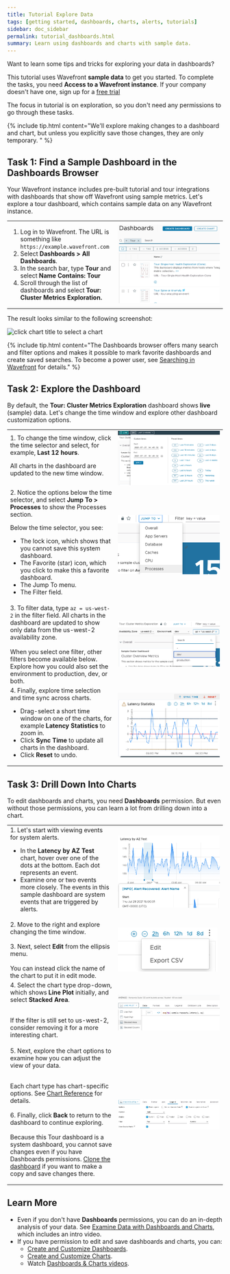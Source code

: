 ```yaml
---
title: Tutorial Explore Data
tags: [getting started, dashboards, charts, alerts, tutorials]
sidebar: doc_sidebar
permalink: tutorial_dashboards.html
summary: Learn using dashboards and charts with sample data.
---
```



Want to learn some tips and tricks for exploring your data in dashboards?

This tutorial uses Wavefront **sample data** to get you started. To complete the tasks, you need <strong>Access to a Wavefront instance</strong>. If your company doesn't have one, sign up for a <a href="https://tanzu.vmware.com/observability">free trial</a>

The focus in tutorial is on exploration, so you don't need any permissions to go through these tasks.

{% include tip.html content="We'll explore making changes to a dashboard and chart, but unless you explicitly save those changes, they are only temporary. " %}


## Task 1: Find a Sample Dashboard in the Dashboards Browser

Your Wavefront instance includes pre-built tutorial and tour integrations with dashboards that show off Wavefront using sample metrics. Let's explore a tour dashboard, which contains sample data on any Wavefront instance.

<table style="width: 100%;">
<tbody>
<tr>
<td width="50%">
<ol>
<li>Log in to Wavefront. The URL is something like <code>https://example.wavefront.com</code></li>
<li>Select <strong>Dashboards > All Dashboards</strong>.</li>
<li>In the search bar, type <strong>Tour</strong> and select <strong>Name Contains: Tour</strong></li>
<li>Scroll through the list of dashboards and select <strong>Tour: Cluster Metrics Exploration. </strong></li></ol></td>
<td width="50%"><img src="/images/find_tour_pro.png" alt="type tour and select Tour Pro"/></td>
</tr>
</tbody>
</table>

The result looks similar to the following screenshot:

![click chart title to select a chart](/images/select_chart_v2.png)

{% include tip.html content="The Dashboards browser offers many search and filter options and makes it possible to mark favorite dashboards and create saved searches. To become a power user, see [Searching in Wavefront](wavefront_searching.html) for details." %}


## Task 2: Explore the Dashboard

By default, the **Tour: Cluster Metrics Exploration** dashboard shows <strong>live</strong> (sample) data. Let's change the time window and explore other dashboard customization options.

<table style="width: 100%;">
<tbody>
<tr>
<td width="50%">
1. To change the time window, click the time selector and select, for example, <strong>Last 12 hours</strong>.

All charts in the dashboard are updated to the new time window. </td>
<td width="50%"><img src="/images/select_time_tutorial.png" alt="Time selector screenshots"/></td>
</tr>
<tr>
<td width="50%">
2. Notice the options below the time selector, and select <strong>Jump To &gt; Processes</strong> to show the Processes section.

Below the time selector, you see:
<ul>
<li>The lock icon, which shows that you cannot save this system dashboard.</li>
<li>The Favorite (star) icon, which you click to make this a favorite dashboard. </li>
<li>The Jump To menu.</li>
<li>The Filter field. </li>
</ul>
</td><td width="50%"><img src="/images/tutorial_jump_to.png" alt="Jump To menu shows sections"/></td>
</tr>
<tr>
<td width="50%">
3. To filter data, type <code>az = us-west-2</code> in the filter field. All charts in the dashboard are updated to show only data from the us-west-2 availability zone.
<br/><br/>
When you select one filter, other filters become available below. Explore how you could also set the environment to production, dev, or both.
</td>
<td width="50%"><img src="/images/tutorial_filter.png" alt="Filter us-west-2 selected"/></td>
</tr>
<tr>
<td width="50%">
4. Finally, explore time selection and time sync across charts.
<ul><li>Drag-select a short time window on one of the charts, for example <strong>Latency Statistics </strong> to zoom in.</li>
<li>Click <strong>Sync Time</strong> to update all charts in the dashboard.</li>
<li>Click <strong>Reset</strong> to undo. </li></ul></td>
<td width="50%"><img src="/images/tutorial_sync_reset.png" alt="Latency selector chart with sync/reset option top right"/></td>
</tr>
</tbody>
</table>


## Task 3: Drill Down Into Charts

To edit dashboards and charts, you need **Dashboards** permission. But even without those permissions, you can learn a lot from drilling down into a chart.

<table style="width: 100%;">
<tbody>
<tr>
<td width="50%">
1. Let's start with viewing events for system alerts.
<ul><li>In the <strong>Latency by AZ Test</strong> chart, hover over one of the dots at the bottom. Each dot represents an event.</li>
<li>Examine one or two events more closely. The events in this sample dashboard are system events that are triggered by alerts.</li></ul>
</td>
<td width="50%"><img src="/images/tutorial_alert_event.png" alt="Hover menu of event shows Info: Alert Recovered."/></td>
</tr>
<tr>
<td width="50%">
2. Move to the right and explore changing the time window.<br/><br/>
3. Next, select <strong>Edit</strong> from the ellipsis menu.<br/><br/>
You can instead click the name of the chart to put it in edit mode.
</td><td width="50%"><img src="/images/tutorial_select_edit.png" alt="Screenshot with time selectors and open ellipsis menu that shows Edit and Export CSV"/></td></tr>
<tr>
<td width="50%">
4. Select the chart type drop-down, which shows <strong>Line Plot</strong> initially, and select <strong>Stacked Area</strong>.<br/><br/>

If the filter is still set to us-west-2, consider removing it for a more interesting chart.
</td>
<td width="50%"><img src="/images/tutorial_select_chart_type.png" alt="Chart type menu, with Stacked Area selected"/></td>
</tr>
<tr>
<td width="50%">
5. Next, explore the chart options to examine how you can adjust the view of your data. <br/><br/>

Each chart type has chart-specific options. See <a href="ui_chart_reference.html">Chart Reference</a> for details.<br/><br/>
6. Finally, click <strong>Back</strong> to return to the dashboard to continue exploring.
<br/><br/>Because this Tour dashboard is a system dashboard, you cannot save changes even if you have Dashboards permissions. <a href="ui_dashboards.html#edit-or-clone-a-dashboard">Clone the dashboard</a> if you want to make a copy and save changes there. </td>
<td width="50%"><img src="/images/tutorial_chart_options.png" alt="Screenshot of chart options, with Legend selected."/></td>
</tr>
</tbody>
</table>

## Learn More

* Even if you don't have **Dashboards** permissions, you can do an in-depth analysis of your data. See [Examine Data with Dashboards and Charts](ui_examine_data.html), which includes an intro video.
* If you have permission to edit and save dashboards and charts, you can:
  - [Create and Customize Dashboards](ui_dashboards.html).
  - [Create and Customize Charts](ui_charts.html).
  - Watch [Dashboards & Charts videos](videos_dashboards_charts.html).
